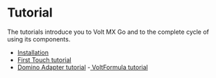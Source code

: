 # Tutorial

The tutorials introduce you to Volt MX Go and to the complete cycle of using its components.

- [Installation](installation.md)
- [First Touch tutorial](firsttouch.md)
- [Domino Adapter tutorial](adaptertutorial.md)
-[ VoltFormula tutorial](voltformula.md)

